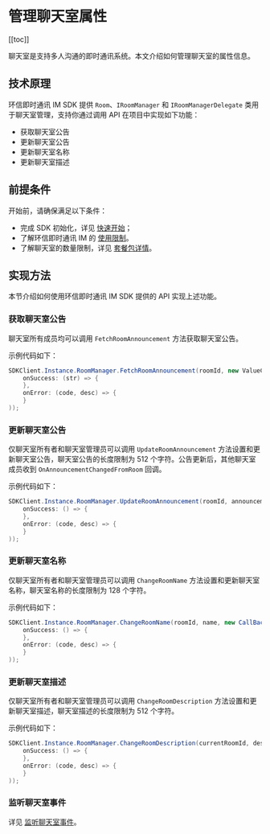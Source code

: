 # 管理聊天室属性

[[toc]]

聊天室是支持多人沟通的即时通讯系统。本文介绍如何管理聊天室的属性信息。

## 技术原理

环信即时通讯 IM SDK 提供 `Room`、`IRoomManager` 和 `IRoomManagerDelegate` 类用于聊天室管理，支持你通过调用 API 在项目中实现如下功能：

- 获取聊天室公告
- 更新聊天室公告
- 更新聊天室名称
- 更新聊天室描述

## 前提条件

开始前，请确保满足以下条件：

- 完成 SDK 初始化，详见 [快速开始](quickstart.html)；
- 了解环信即时通讯 IM 的 [使用限制](/product/limitation.html)。
- 了解聊天室的数量限制，详见 [套餐包详情](https://www.easemob.com/pricing/im)。

## 实现方法

本节介绍如何使用环信即时通讯 IM SDK 提供的 API 实现上述功能。

### 获取聊天室公告

聊天室所有成员均可以调用 `FetchRoomAnnouncement` 方法获取聊天室公告。

示例代码如下：

```csharp
SDKClient.Instance.RoomManager.FetchRoomAnnouncement(roomId, new ValueCallBack<string>(
    onSuccess: (str) => {
    },
    onError: (code, desc) => {
    }
));
```

### 更新聊天室公告

仅聊天室所有者和聊天室管理员可以调用 `UpdateRoomAnnouncement` 方法设置和更新聊天室公告，聊天室公告的长度限制为 512 个字符。公告更新后，其他聊天室成员收到 `OnAnnouncementChangedFromRoom` 回调。

示例代码如下：

```csharp
SDKClient.Instance.RoomManager.UpdateRoomAnnouncement(roomId, announcement, new CallBack(
    onSuccess: () => {
    },
    onError: (code, desc) => {
    }
));
```

### 更新聊天室名称

仅聊天室所有者和聊天室管理员可以调用 `ChangeRoomName` 方法设置和更新聊天室名称，聊天室名称的长度限制为 128 个字符。

示例代码如下：

```csharp
SDKClient.Instance.RoomManager.ChangeRoomName(roomId, name, new CallBack(
    onSuccess: () => {
    },
    onError: (code, desc) => {
    }
));
```

### 更新聊天室描述

仅聊天室所有者和聊天室管理员可以调用 `ChangeRoomDescription` 方法设置和更新聊天室描述，聊天室描述的长度限制为 512 个字符。

示例代码如下：

```csharp
SDKClient.Instance.RoomManager.ChangeRoomDescription(currentRoomId, description, new CallBack(
    onSuccess: () => {
    },
    onError: (code, desc) => {
    }
));
```

### 监听聊天室事件

详见 [监听聊天室事件](room_manage.html#监听聊天室事件)。